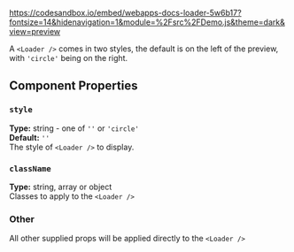 https://codesandbox.io/embed/webapps-docs-loader-5w6b17?fontsize=14&hidenavigation=1&module=%2Fsrc%2FDemo.js&theme=dark&view=preview

A `<Loader />` comes in two styles, the default is on the left of the preview, with `'circle'` being on the right.

## Component Properties

### `style`
**Type:** string - one of `''` or `'circle'`<br />
**Default:** `''`<br />
The style of `<Loader />` to display.

### `className` 
**Type:** string, array or object<br />
Classes to apply to the `<Loader />`

### Other
All other supplied props will be applied directly to the `<Loader />`
